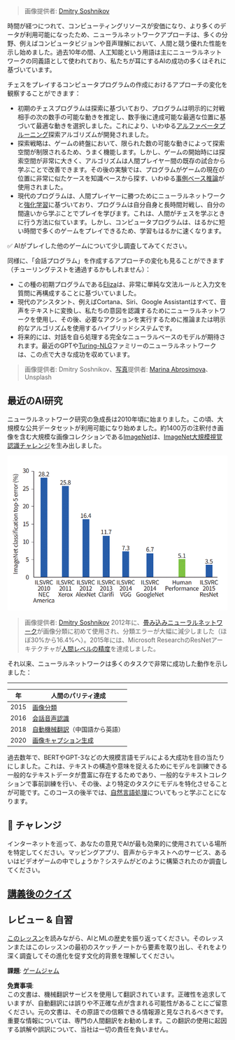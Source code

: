 > 画像提供者: [Dmitry Soshnikov](http://soshnikov.com)

時間が経つにつれて、コンピューティングリソースが安価になり、より多くのデータが利用可能になったため、ニューラルネットワークアプローチは、多くの分野、例えばコンピュータビジョンや音声理解において、人間と競う優れた性能を示し始めました。過去10年の間、人工知能という用語は主にニューラルネットワークの同義語として使われており、私たちが耳にするAIの成功の多くはそれに基づいています。

チェスをプレイするコンピュータプログラムの作成におけるアプローチの変化を観察することができます：

* 初期のチェスプログラムは探索に基づいており、プログラムは明示的に対戦相手の次の数手の可能な動きを推定し、数手後に達成可能な最適な位置に基づいて最適な動きを選択しました。これにより、いわゆる[アルファベータプルーニング](https://en.wikipedia.org/wiki/Alpha%E2%80%93beta_pruning)探索アルゴリズムが開発されました。
* 探索戦略は、ゲームの終盤において、限られた数の可能な動きによって探索空間が制限されるため、うまく機能します。しかし、ゲームの開始時には探索空間が非常に大きく、アルゴリズムは人間プレイヤー間の既存の試合から学ぶことで改善できます。その後の実験では、プログラムがゲームの現在の位置に非常に似たケースを知識ベースから探す、いわゆる[事例ベース推論](https://en.wikipedia.org/wiki/Case-based_reasoning)が使用されました。
* 現代のプログラムは、人間プレイヤーに勝つためにニューラルネットワークと[強化学習](https://en.wikipedia.org/wiki/Reinforcement_learning)に基づいており、プログラムは自分自身と長時間対戦し、自分の間違いから学ぶことでプレイを学びます。これは、人間がチェスを学ぶときに行う方法に似ています。しかし、コンピュータプログラムは、はるかに短い時間で多くのゲームをプレイできるため、学習もはるかに速くなります。

✅ AIがプレイした他のゲームについて少し調査してみてください。

同様に、「会話プログラム」を作成するアプローチの変化も見ることができます（チューリングテストを通過するかもしれません）：

* この種の初期プログラムである[Eliza](https://en.wikipedia.org/wiki/ELIZA)は、非常に単純な文法ルールと入力文を質問に再構成することに基づいていました。
* 現代のアシスタント、例えばCortana、Siri、Google Assistantはすべて、音声をテキストに変換し、私たちの意図を認識するためにニューラルネットワークを使用し、その後、必要なアクションを実行するために推論または明示的なアルゴリズムを使用するハイブリッドシステムです。
* 将来的には、対話を自ら処理する完全なニューラルベースのモデルが期待されます。最近のGPTや[Turing-NLG](https://turing.microsoft.com/)ファミリーのニューラルネットワークは、この点で大きな成功を収めています。

> 画像提供者: Dmitry Soshnikov、[写真](https://unsplash.com/photos/r8LmVbUKgns)提供者: [Marina Abrosimova](https://unsplash.com/@abrosimova_marina_foto)、Unsplash

## 最近のAI研究

ニューラルネットワーク研究の急成長は2010年頃に始まりました。この頃、大規模な公共データセットが利用可能になり始めました。約1400万の注釈付き画像を含む大規模な画像コレクションである[ImageNet](https://en.wikipedia.org/wiki/ImageNet)は、[ImageNet大規模視覚認識チャレンジ](https://image-net.org/challenges/LSVRC/)を生み出しました。

![ILSVRCの精度](../../../../lessons/1-Intro/images/ilsvrc.gif)

> 画像提供者: [Dmitry Soshnikov](http://soshnikov.com)
2012年に、[畳み込みニューラルネットワーク](../4-ComputerVision/07-ConvNets/README.md)が画像分類に初めて使用され、分類エラーが大幅に減少しました（ほぼ30%から16.4%へ）。2015年には、Microsoft ResearchのResNetアーキテクチャが[人間レベルの精度](https://doi.org/10.1109/ICCV.2015.123)を達成しました。

それ以来、ニューラルネットワークは多くのタスクで非常に成功した動作を示しました：

---

年 | 人間のパリティ達成
-----|--------
2015 | [画像分類](https://doi.org/10.1109/ICCV.2015.123)
2016 | [会話音声認識](https://arxiv.org/abs/1610.05256)
2018 | [自動機械翻訳](https://arxiv.org/abs/1803.05567)（中国語から英語）
2020 | [画像キャプション生成](https://arxiv.org/abs/2009.13682)

過去数年で、BERTやGPT-3などの大規模言語モデルによる大成功を目の当たりにしました。これは、テキストの構造や意味を捉えるためにモデルを訓練できる一般的なテキストデータが豊富に存在するためであり、一般的なテキストコレクションで事前訓練を行い、その後、より特定のタスクにモデルを特化させることが可能です。このコースの後半では、[自然言語処理](../5-NLP/README.md)についてもっと学ぶことになります。

## 🚀 チャレンジ

インターネットを巡って、あなたの意見でAIが最も効果的に使用されている場所を特定してください。マッピングアプリ、音声からテキストへのサービス、あるいはビデオゲームの中でしょうか？システムがどのように構築されたのか調査してください。

## [講義後のクイズ](https://red-field-0a6ddfd03.1.azurestaticapps.net/quiz/201)

## レビュー & 自習

[このレッスン](https://github.com/microsoft/ML-For-Beginners/tree/main/1-Introduction/2-history-of-ML)を読みながら、AIとMLの歴史を振り返ってください。そのレッスンまたはこのレッスンの最初のスケッチノートから要素を取り出し、それをより深く調査してその進化を促す文化的背景を理解してください。

**課題**: [ゲームジャム](assignment.md)

**免責事項**:  
この文書は、機械翻訳サービスを使用して翻訳されています。正確性を追求していますが、自動翻訳には誤りや不正確な点が含まれる可能性があることにご留意ください。元の文書は、その原語での信頼できる情報源と見なされるべきです。重要な情報については、専門の人間翻訳をお勧めします。この翻訳の使用に起因する誤解や誤訳について、当社は一切の責任を負いません。